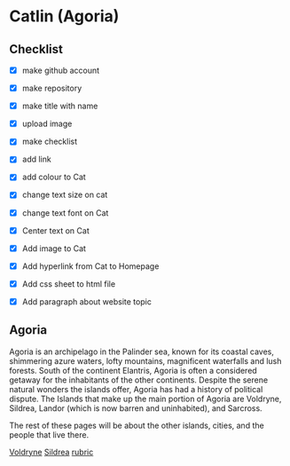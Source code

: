 # Catlin (Agoria)
## Checklist

- [x] make github account
  
- [x] make repository

- [x] make title with name

- [x] upload image

- [x] make checklist

- [x] add link

- [x] add colour to Cat

- [x] change text size on cat

- [x] change text font on Cat

- [x] Center text on Cat

- [x] Add image to Cat

- [x] Add hyperlink from Cat to Homepage

- [x] Add css sheet to html file

- [x] Add paragraph about website topic

## Agoria

Agoria is an archipelago in the Palinder sea, known for its coastal caves, shimmering azure waters, lofty mountains, magnificent waterfalls and lush forests. South of the continent Elantris, Agoria is often a considered getaway for the inhabitants of the other continents. Despite the serene natural wonders the islands offer, Agoria has had a history of political dispute. The Islands that make up the main portion of Agoria are Voldryne, Sildrea, Landor (which is now barren and uninhabited), and Sarcross. 

The rest of these pages will be about the other islands, cities, and the people that live there.


[Voldryne]( https://chocomelody1.github.io/Voldryne/)
[Sildrea](https://chocomelody1.github.io/Sildrea/)
[rubric]( https://chocomelody1.github.io/gfdsgsgds/)


